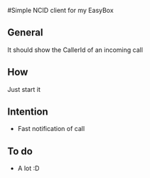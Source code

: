 #Simple NCID client for my EasyBox

## General 
It should show the CallerId of an incoming call 

## How
Just start it 

## Intention
* Fast notification of call

## To do
*	A lot :D

	


 


